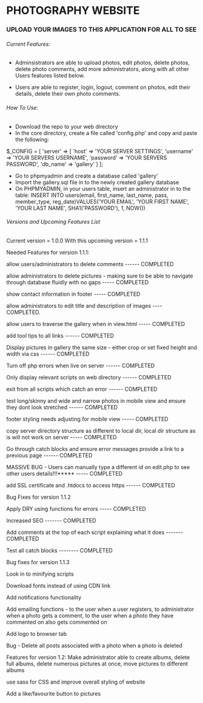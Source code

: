 # PHOTOGRAPHY WEBSITE
### UPLOAD YOUR IMAGES TO THIS APPLICATION FOR ALL TO SEE

###### Current Features:
* Adminsistrators are able to upload photos, edit photos, delete photos, delete photo comments, add more administrators, along with all other Users features listed below.

* Users are able to register, login, logout, comment on photos, edit their details, delete their own photo comments.

###### How To Use:
* Download the repo to your web directory
* In the core directory, create a file called 'config.php' and copy and paste the following:

$_CONFIG = [
    'server' => [
        'host' => 'YOUR SERVER SETTINGS',
        'username' => 'YOUR SERVERS USERNAME',
        'password' => 'YOUR SERVERS PASSWORD',
        'db_name' => 'gallery'
    ]
];

* Go to phpmyadmin and create a database called 'gallery'
* Import the gallery.sql file in to the newly created gallery database
* On PHPMYADMIN, in your users table, insert an administrator in to the table:
INSERT INTO users(email, first_name, last_name, pass, member_type, reg_date)VALUES('YOUR EMAIL', 'YOUR FIRST NAME', 'YOUR LAST NAME', SHA1('PASSWORD'), 1, NOW())



###### Versions and Upcoming Features List
Current version = 1.0.0
With this upcoming version = 1.1.1




Needed Features for version 1.1.1:

allow users/administrators to delete comments ------ COMPLETED

allow administrators to delete pictures - making sure to be able to navigate through database fluidly with no gaps ----- COMPLETED

show contact information in footer ----- COMPLETED

allow administrators to edit title and description of images ---- COMPLETED.

allow users to traverse the gallery when in view.html ----- COMPLETED

add tool tips to all links ------ COMPLETED

Display pictures in gallery the same size - either crop or set fixed height and width via css ------ COMPLETED

Turn off php errors when live on server ------ COMPLETED

Only display relevant scripts on web directory ------ COMPLETED

exit from all scripts which catch an error ------ COMPLETED

test long/skinny and wide and narrow photos in mobile view and ensure they dont look stretched ------ COMPLETED

footer styling needs adjusting for mobile view ----- COMPLETED

copy server directory structure as different to local dir, local dir structure as is will not work on server ----- COMPLETED

Go through catch blocks and ensure error messages provide a link to a previous page ------ COMPLETED

MASSIVE BUG - Users can manually type a different id on edit.php to see other users details!!!***** ----- COMPLETED

add SSL certificate and .htdocs to access https ------ COMPLETED




Bug Fixes for version 1.1.2

Apply DRY using functions for errors ----- COMPLETED

Increased SEO ------- COMPLETED

Add comments at the top of each script explaining what it does ------- COMPLETED

Test all catch blocks -------- COMPLETED



Bug fixes for version 1.1.3

Look in to minifying scripts

Download fonts instead of using CDN link

Add notifications functionality

Add emailing functions - to the user when a user registers, to administrator when a photo gets a comment, to the user when a photo they have commented on also gets commented on

Add logo to browser tab

Bug - Delete all posts associated with a photo when a photo is deleted






Features for version 1.2:
Make administrator able to create albums, delete full albums, delete numerous pictures at once, move pictures to different albums

use sass for CSS and improve overall styling of website

Add a like/favourite button to pictures


